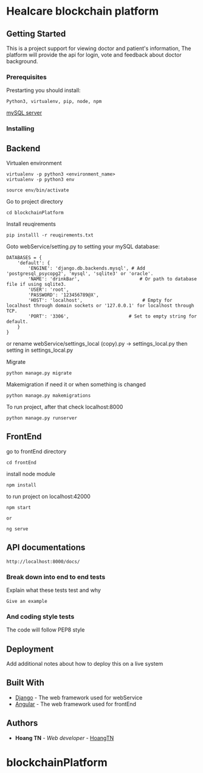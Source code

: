 # Healcare blockchain platform

## Getting Started
This is a project support for viewing doctor and patient's information, The platform will provide the api for login, vote and feedback about doctor background.

### Prerequisites

Prestarting you should install:

```
Python3, virtualenv, pip, node, npm
```
[mySQL server](https://github.com/PyMySQL/mysqlclient-python/)

### Installing

## Backend

Virtualen environment 

```
virtualenv -p python3 <environment_name>
virtualenv -p python3 env
```

```
source env/bin/activate
```

Go to project directory
```
cd blockchainPlatform
```

Install reuqirements
```
pip installl -r reuqirements.txt
```

Goto webService/setting.py to setting your mySQL database:

```
DATABASES = {
    'default': {
        'ENGINE': 'django.db.backends.mysql', # Add 'postgresql_psycopg2', 'mysql', 'sqlite3' or 'oracle'.
        'NAME': 'drinkBar',                      # Or path to database file if using sqlite3.
        'USER': 'root',
        'PASSWORD': '123456789@X',
        'HOST': 'localhost',                      # Empty for localhost through domain sockets or '127.0.0.1' for localhost through TCP.
        'PORT': '3306',                      # Set to empty string for default.
	}
}
```
or
rename webService/settings_local (copy).py -> settings_local.py
then setting in settings_local.py

Migrate
```
python manage.py migrate
```

Makemigration if need it or when something is changed
```
python manage.py makemigrations
```

To run project, after that check localhost:8000
```
python manage.py runserver
```
## FrontEnd
go to frontEnd directory
```
cd frontEnd
```

install node module
```
npm install
```
to run project on localhost:42000
```
npm start

or 

ng serve
```

## API documentations

```
http://localhost:8000/docs/
```

### Break down into end to end tests

Explain what these tests test and why

```
Give an example
```

### And coding style tests

The code will follow PEP8 style

## Deployment

Add additional notes about how to deploy this on a live system

## Built With

* [Django](https://www.djangoproject.com/) - The web framework used for webService
* [Angular](https://angular.io/) - The web framework used for frontEnd

## Authors

* **Hoang TN** - *Web developer* - [HoangTN](https://github.com/HoangJerry/)
# blockchainPlatform
